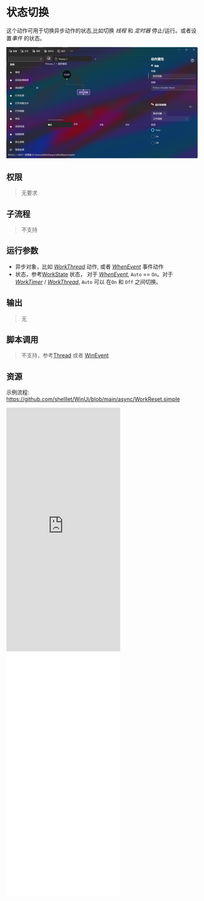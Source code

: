 # 状态切换 
这个动作可用于切换异步动作的状态,比如切换 *线程* 和 *定时器* 停止/运行。或者设置*事件* 的状态。

![WorkReset](./images/05.png ':size=90%')

## 权限
> 无要求

## 子流程

> 不支持

## 运行参数
* 异步对象，比如 [*WorkThread*](./actions/async/WorkThread.md) 动作, 或者 [*WhenEvent*](./actions/type/TypeEvent.md) 事件动作
* 状态，参考[WorkState](./enums/WorkState.md) 状态， 对于 [*WhenEvent*](./actions/type/TypeEvent.md),  `Auto` == `On`。对于 [*WorkTimer*](./actions/async/WorkTimer.md) / [*WorkThread*](./actions/async/WorkThread.md), `Auto` 可以 在`On` 和 `Off` 之间切换。

## 输出

>   无


## 脚本调用

> 不支持，参考[Thread](./types/Thread.md) 或者 [WinEvent](./types/WinEvent.md)

## 资源

示例流程: https://github.com/shelllet/WinUi/blob/main/async/WorkReset.simple


<iframe type="text/html" height="640px" src="https://www.youtube.com/embed/lAsyhNbaK50" frameborder="0"></iframe>

<iframe src="//player.bilibili.com/player.html?bvid=BV1Yc411F7Uq&page=1&autoplay=0" height='640px' scrolling="no" frameborder="no" framespacing="0" allowfullscreen="true"></iframe>
